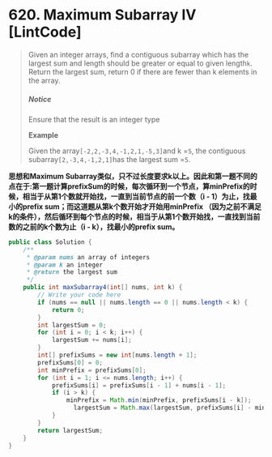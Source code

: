 # 620. Maximum Subarray IV \[LintCode\]

> Given an integer arrays, find a contiguous subarray which has the largest sum and length should be greater or equal to given length`k`.  
> Return the largest sum, return 0 if there are fewer than k elements in the array.
>
> ##### Notice
>
> Ensure that the result is an integer type
>
> **Example**
>
> Given the array`[-2,2,-3,4,-1,2,1,-5,3]`and k =`5`, the contiguous subarray`[2,-3,4,-1,2,1]`has the largest sum =`5`.

**思想和Maximum Subarray类似，只不过长度要求k以上。因此和第一题不同的点在于:第一题计算prefixSum的时候，每次循环到一个节点，算minPrefix的时候，相当于从第1个数就开始找，一直到当前节点的前一个数（i - 1）为止，找最小的prefix sum；而这道题从第k个数开始才开始用minPrefix （因为之前不满足k的条件），然后循环到每个节点的时候，相当于从第1个数开始找，一直找到当前数的之前的k个数为止（i - k），找最小的prefix sum。**

```java
public class Solution {
    /**
     * @param nums an array of integers
     * @param k an integer
     * @return the largest sum
     */
    public int maxSubarray4(int[] nums, int k) {
        // Write your code here
        if (nums == null || nums.length == 0 || nums.length < k) {
            return 0;
        }
        int largestSum = 0;
        for (int i = 0; i < k; i++) {
            largestSum += nums[i];
        }
        int[] prefixSums = new int[nums.length + 1];
        prefixSums[0] = 0;
        int minPrefix = prefixSums[0];
        for (int i = 1; i <= nums.length; i++) {
            prefixSums[i] = prefixSums[i - 1] + nums[i - 1];
            if (i > k) {
                minPrefix = Math.min(minPrefix, prefixSums[i - k]);
                  largestSum = Math.max(largestSum, prefixSums[i] - minPrefix);
            }
        }
        return largestSum;
    }
}
```



